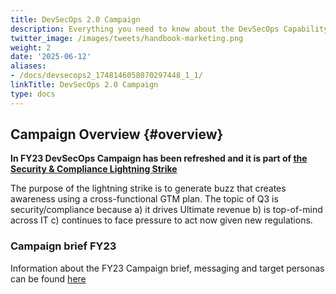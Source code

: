 ```yaml
---
title: DevSecOps 2.0 Campaign
description: Everything you need to know about the DevSecOps Capability campaign.
twitter_image: /images/tweets/handbook-marketing.png
weight: 2
date: '2025-06-12'
aliases:
- /docs/devsecops2_1748146058070297448_1_1/
linkTitle: DevSecOps 2.0 Campaign
type: docs
---
```


## Campaign Overview {#overview}

**In FY23 DevSecOps Campaign has been refreshed and it is part of [the Security & Compliance Lightning Strike](https://gitlab.com/groups/gitlab-com/marketing/-/epics/3271)**

The purpose of the lightning strike is to generate buzz that creates awareness using a cross-functional GTM plan. The topic of Q3 is security/compliance because a) it drives Ultimate revenue b) is top-of-mind across IT c) continues to face pressure to act now given new regulations.

### Campaign brief FY23

Information about the FY23 Campaign brief, messaging and target personas can be found [here](https://gitlab.com/groups/gitlab-com/marketing/-/epics/2868#memo-campaign-brief)

